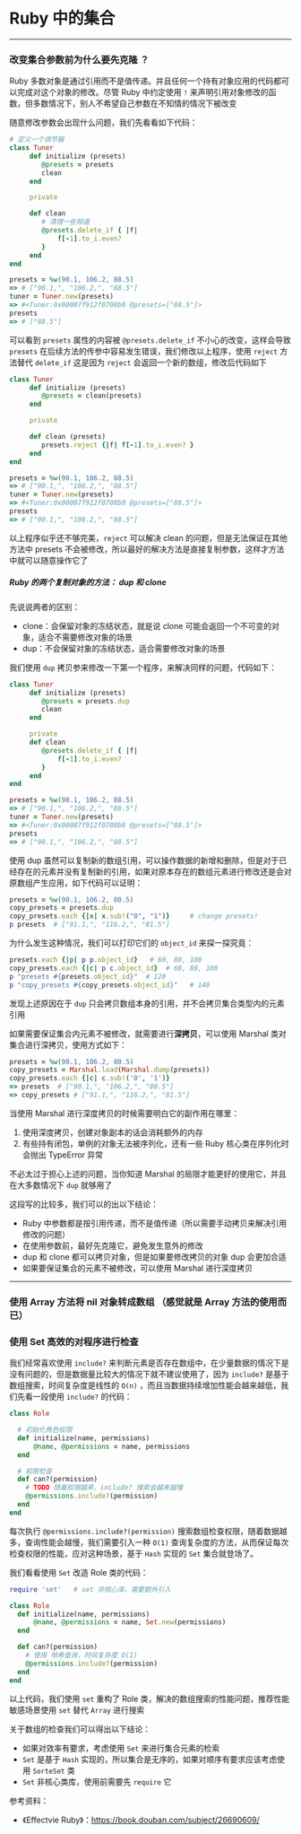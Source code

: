 # Ruby 中的集合
---
### 改变集合参数前为什么要先克隆 ？
Ruby 多数对象是通过引用而不是值传递。并且任何一个持有对象应用的代码都可以完成对这个对象的修改。尽管 Ruby 中约定使用 `!` 来声明引用对象修改的函数，但多数情况下，别人不希望自己参数在不知情的情况下被改变

随意修改参数会出现什么问题，我们先看看如下代码：
```ruby
# 定义一个调节器
class Tuner
     def initialize (presets)
        @presets = presets
        clean
     end

     private 

     def clean 
        # 清理一些频道
        @presets.delete_if { |f|
            f[-1].to_i.even?
        }
     end
end

presets = %w(90.1, 106.2, 88.5)
=> # ["90.1,", "106.2,", "88.5"]
tuner = Tuner.new(presets)
=> #<Tuner:0x00007f912f0708b0 @presets=["88.5"]>
presets
=> # ["88.5"]
```
可以看到 `presets` 属性的内容被 `@presets.delete_if` 不小心的改变，这样会导致 `presets` 在后续方法的传参中容易发生错误，我们修改以上程序，使用 `reject` 方法替代 `delete_if` 这是因为 `reject` 会返回一个新的数组，修改后代码如下
```ruby
class Tuner
     def initialize (presets)
        @presets = clean(presets)
     end

     private 

     def clean (presets)
        presets.reject {|f| f[-1].to_i.even? }
     end
end

presets = %w(90.1, 106.2, 88.5)
=> # ["90.1,", "106.2,", "88.5"]
tuner = Tuner.new(presets)
=> #<Tuner:0x00007f912f0708b0 @presets=["88.5"]>
presets
=> # ["90.1,", "106.2,", "88.5"]
```
以上程序似乎还不够完美，`reject` 可以解决 clean 的问题，但是无法保证在其他方法中 presets 不会被修改，所以最好的解决方法是直接复制参数，这样才方法中就可以随意操作它了

##### Ruby 的两个复制对象的方法： dup 和 clone
先说说两者的区别：
* clone：会保留对象的冻结状态，就是说 clone 可能会返回一个不可变的对象，适合不需要修改对象的场景
* dup：不会保留对象的冻结状态，适合需要修改对象的场景

我们使用 `dup` 拷贝参来修改一下第一个程序，来解决同样的问题，代码如下：
```ruby
class Tuner
     def initialize (presets)
        @presets = presets.dup
        clean
     end

     private 
     def clean
        @presets.delete_if { |f|
            f[-1].to_i.even?
        }
     end
end

presets = %w(90.1, 106.2, 88.5)
=> # ["90.1,", "106.2,", "88.5"]
tuner = Tuner.new(presets)
=> #<Tuner:0x00007f912f0708b0 @presets=["88.5"]>
presets
=> # ["90.1,", "106.2,", "88.5"]
```
使用 dup 虽然可以复制新的数组引用，可以操作数据的新增和删除，但是对于已经存在的元素并没有复制新的引用，如果对原本存在的数组元素进行修改还是会对原数组产生应用，如下代码可以证明：
```ruby
presets = %w(90.1, 106.2, 80.5)
copy_presets = presets.dup
copy_presets.each {|x| x.sub!("0", "1")}     # change presets!
p presets  # ["91.1,", "116.2,", "81.5"]
```
为什么发生这种情况，我们可以打印它们的 `object_id` 来探一探究竟：
```ruby
presets.each {|p| p p.object_id}   # 60, 80, 100
copy_presets.each {|c| p c.object_id}  # 60, 80, 100
p "presets #{presets.object_id}"  # 120
p "copy_presets #{copy_presets.object_id}"   # 140
```
发现上述原因在于 `dup` 只会拷贝数组本身的引用，并不会拷贝集合类型内的元素引用

如果需要保证集合内元素不被修改，就需要进行**深拷贝**，可以使用 Marshal 类对集合进行深拷贝，使用方式如下：
```ruby
presets = %w(90.1, 106.2, 80.5)
copy_presets = Marshal.load(Marshal.dump(presets))
copy_presets.each {|c| c.sub!('0', '1')}
=> presets  # ["90.1,", "106.2,", "80.5"]
=> copy_presets # ["91.1,", "116.2,", "81.5"]
```
当使用 Marshal 进行深度拷贝的时候需要明白它的副作用在哪里：
1. 使用深度拷贝，创建对象副本的话会消耗额外的内存
2. 有些持有闭包，单例的对象无法被序列化，还有一些 Ruby 核心类在序列化时会抛出 TypeError 异常

不必太过于担心上述的问题，当你知道 Marshal 的局限才能更好的使用它，并且在大多数情况下 `dup` 就够用了

这段写的比较多，我们可以的出以下结论：
* Ruby 中参数都是按引用传递，而不是值传递（所以需要手动拷贝来解决引用修改的问题）
* 在使用参数前，最好先克隆它，避免发生意外的修改
* dup 和 clone 都可以拷贝对象，但是如果要修改拷贝的对象 dup 会更加合适
* 如果要保证集合的元素不被修改，可以使用 Marshal 进行深度拷贝


---
### 使用 Array 方法将 nil 对象转成数组 （感觉就是 Array 方法的使用而已）

### 使用 Set 高效的对程序进行检查

我们经常喜欢使用 `include?` 来判断元素是否存在数组中，在少量数据的情况下是没有问题的，但是数据量比较大的情况下就不建议使用了，因为 `include?` 是基于数组搜索，时间复杂度是线性的  `O(n)` ，而且当数据持续增加性能会越来越低，我们先看一段使用 `include?` 的代码：
```ruby
class Role

  # 初始化角色权限
  def initialize(name, permissions)
      @name, @permissions = name, permissions
  end

  # 权限检查
  def can?(permission)
    # TODO 随着权限越来，include? 搜索会越来越慢
    @permissions.include?(permission)
  end
end
```
每次执行 `@permissions.include?(permission)` 搜索数组检查权限，随着数据越多，查询性能会越慢，我们需要引入一种 `O(1)` 查询复杂度的方法，从而保证每次检查权限的性能，应对这种场景，基于 `Hash` 实现的 `Set` 集合就登场了。

我们看看使用 `Set` 改造 Role 类的代码：
```ruby
require 'set'   # set 非核心库，需要额外引入

class Role
  def initialize(name, permissions)
      @name, @permissions = name, Set.new(permissions)
  end

  def can?(permission)
    # 使用 哈希查询，时间复杂度 O(1)
    @permissions.include?(permission)
  end
end
```

以上代码，我们使用 `set` 重构了 Role 类，解决的数组搜索的性能问题，推荐性能敏感场景使用 `set` 替代 `Array` 进行搜索

关于数组的检查我们可以得出以下结论：
* 如果对效率有要求，考虑使用 `Set` 来进行集合元素的检索
* `Set` 是基于 `Hash` 实现的，所以集合是无序的，如果对顺序有要求应该考虑使用 `SorteSet` 类
* `Set` 非核心类库，使用前需要先 `require` 它




参考资料：
* 《Effectvie Ruby》：https://book.douban.com/subject/26690609/